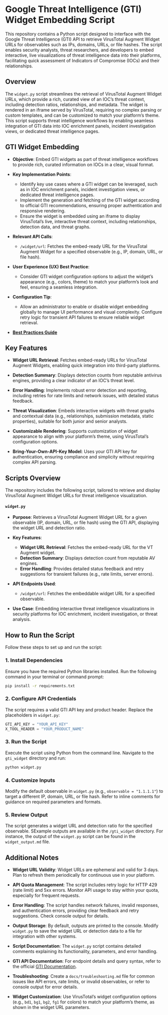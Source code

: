 # Google Threat Intelligence (GTI) Widget Embedding Script

This repository contains a Python script designed to interface with the Google Threat Intelligence (GTI) API to retrieve VirusTotal Augment Widget URLs for observables such as IPs, domains, URLs, or file hashes. The script enables security analysts, threat researchers, and developers to embed interactive, live visualizations of threat intelligence data into their platforms, facilitating quick assessment of Indicators of Compromise (IOCs) and their relationships.

## Overview

The `widget.py` script streamlines the retrieval of VirusTotal Augment Widget URLs, which provide a rich, curated view of an IOC’s threat context, including detection ratios, relationships, and metadata. The widget is rendered in an iframe served by VirusTotal, requiring no complex parsing or custom templates, and can be customized to match your platform’s theme. This script supports threat intelligence workflows by enabling seamless integration of GTI data into IOC enrichment panels, incident investigation views, or dedicated threat intelligence pages.


## GTI Widget Embedding
  - **Objective**: Embed GTI widgets as part of threat intelligence workflows to provide rich, curated information on IOCs in a clear, visual format.

  - **Key Implementation Points**:
      - Identify key use cases where a GTI widget can be leveraged, such as in IOC enrichment panels, incident investigation views, or dedicated threat intelligence pages.
      - Implement the generation and fetching of the GTI widget according to official GTI recommendations, ensuring proper authentication and responsive rendering.
      - Ensure the widget is embedded using an iframe to display VirusTotal’s live, interactive threat context, including relationships, detection data, and threat graphs.

  - **Relevant API Calls**:
      - `/widget/url`: Fetches the embed-ready URL for the VirusTotal Augment Widget for a specified observable (e.g., IP, domain, URL, or file hash).

  - **User Experience (UX) Best Practice**:
      - Consider GTI widget configuration options to adjust the widget’s appearance (e.g., colors, theme) to match your platform’s look and feel, ensuring a seamless integration.

  - **Configuration Tip**:
      - Allow an administrator to enable or disable widget embedding globally to manage UI performance and visual complexity. Configure retry logic for transient API failures to ensure reliable widget retrieval.

  - [**Best Practices Guide**](https://docs.google.com/document/d/1foYWa5FnlwtYBIo63YIZU5AOInI7UsNdrn9g0ty25Ag/edit?resourcekey=0-SIeMz9ALACxg0qGd75Jm4g&tab=t.0#heading=h.iu05rh2fex9i)

## Key Features
  - **Widget URL Retrieval**: Fetches embed-ready URLs for VirusTotal Augment Widgets, enabling quick integration into third-party platforms.

  - **Detection Summary**: Displays detection counts from reputable antivirus engines, providing a clear indicator of an IOC’s threat level.

  - **Error Handling**: Implements robust error detection and reporting, including retries for rate limits and network issues, with detailed status feedback.

  - **Threat Visualization**: Embeds interactive widgets with threat graphs and contextual data (e.g., relationships, submission metadata, static properties), suitable for both junior and senior analysts.

  - **Customizable Rendering**: Supports customization of widget appearance to align with your platform’s theme, using VirusTotal’s configuration options.

  - **Bring-Your-Own-API-Key Model**: Uses your GTI API key for authentication, ensuring compliance and simplicity without requiring complex API parsing.


## Scripts Overview
The repository includes the following script, tailored to retrieve and display VirusTotal Augment Widget URLs for threat intelligence visualization.

#### `widget.py`
  - **Purpose**: Retrieves a VirusTotal Augment Widget URL for a given observable (IP, domain, URL, or file hash) using the GTI API, displaying the widget URL and detection ratio.

  - **Key Features**:
      - **Widget URL Retrieval**: Fetches the embed-ready URL for the VT Augment widget.
      - **Detection Summary**: Displays detection count from reputable AV engines.
      - **Error Handling**: Provides detailed status feedback and retry suggestions for transient failures (e.g., rate limits, server errors).

  - **API Endpoints Used**:
      - `/widget/url`: Fetches the embeddable widget URL for a specified observable.

  - **Use Case**: Embedding interactive threat intelligence visualizations in security platforms for IOC enrichment, incident investigation, or threat analysis.


## How to Run the Script
Follow these steps to set up and run the script:

### 1.  Install Dependencies
Ensure you have the required Python libraries installed. Run the following command in your terminal or command prompt:

```bash
pip install -r requirements.txt
```

### 2.  Configure API Credentials
The script requires a valid GTI API key and product header. Replace the placeholders in `widget.py`:

```python
GTI_API_KEY = "YOUR_API_KEY"
X_TOOL_HEADER = "YOUR_PRODUCT_NAME"
```

### 3.  Run the Script
Execute the script using Python from the command line. Navigate to the `gti_widget` directory and run:

```bash
python widget.py
```

### 4.  Customize Inputs
Modify the default observable in `widget.py` (e.g., `observable = "1.1.1.1"`) to target a different IP, domain, URL, or file hash. Refer to inline comments for guidance on required parameters and formats.

### 5.  Review Output
The script generates a widget URL and detection ratio for the specified observable. SExample outputs are available in the `/gti_widget` directory. For instance, the output of the `widget.py` script can be found in the `widget_output.md` file.

## Additional Notes
  - **Widget URL Validity**: Widget URLs are ephemeral and valid for 3 days. Plan to refresh them periodically for continuous use in your platform.

  - **API Quota Management**: The script includes retry logic for HTTP 429 (rate limit) and 5xx errors. Monitor API usage to stay within your quota, especially for frequent requests.

  - **Error Handling**: The script handles network failures, invalid responses, and authentication errors, providing clear feedback and retry suggestions. Check console output for details.

  - **Output Storage**: By default, outputs are printed to the console. Modify `widget.py` to save the widget URL or detection data to a file for integration with other systems.

  - **Script Documentation**: The `widget.py` script contains detailed comments explaining its functionality, parameters, and error handling.

  - **GTI API Documentation**: For endpoint details and query syntax, refer to the official [GTI Documentation](https://docs.virustotal.com/reference/widgeturl).

  - **Troubleshooting**: Create a `docs/troubleshooting.md` file for common issues like API errors, rate limits, or invalid observables, or refer to console output for error details.

  - **Widget Customization**: Use VirusTotal’s widget configuration options (e.g., `bd1`, `bg1`, `bg2`, `fg1` for colors) to match your platform’s theme, as shown in the widget URL parameters.
